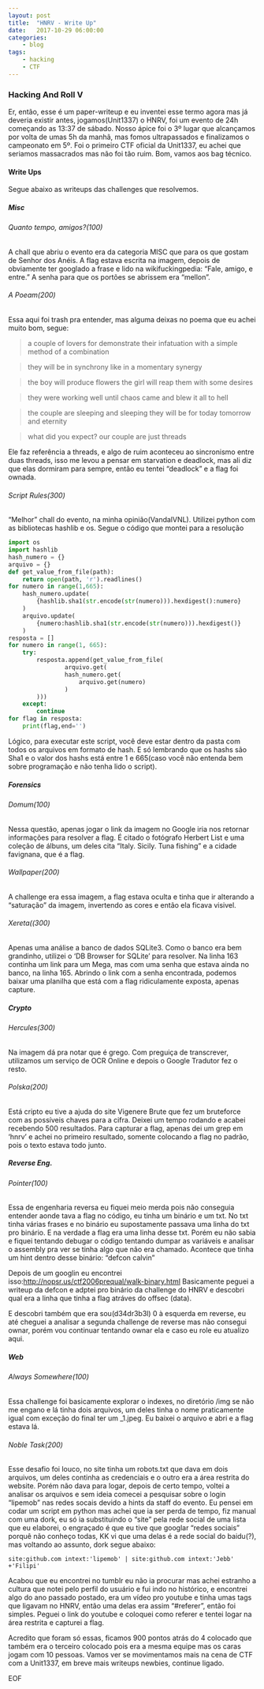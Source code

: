 ```yaml
---
layout: post
title:	"HNRV - Write Up"
date:	2017-10-29 06:00:00
categories:
    - blog
tags:
    - hacking
    - CTF
---
```


### Hacking And Roll V

Er, então, esse é um paper-writeup e eu inventei esse termo agora mas já deveria existir antes, jogamos(Unit1337) o HNRV, foi um evento de 24h começando as 13:37 de sábado. Nosso ápice foi o 3º lugar que alcançamos por volta de umas 5h da manhã, mas fomos ultrapassados e finalizamos o campeonato em 5º. Foi o primeiro CTF oficial da Unit1337, eu achei que seriamos massacrados mas não foi tão ruim. Bom, vamos aos bag técnico.

#### Write Ups

Segue abaixo as writeups das challenges que resolvemos.
##### Misc
###### Quanto tempo, amigos?(100)

A chall que abriu o evento era da categoria MISC que para os que gostam de Senhor dos Anéis. A flag estava escrita na imagem, depois de obviamente ter googlado a frase e lido na wikifuckingpedia: “Fale, amigo, e entre.” A senha para que os portões se abrissem era “mellon”.

###### A Poeam(200)
Essa aqui foi trash pra entender, mas alguma deixas no poema que eu achei muito bom, segue:

>a couple of lovers for demonstrate their infatuation
with a simple method of a combination

>they will be in synchrony
like in a momentary synergy

>the boy will produce flowers
the girl will reap them with some desires

>they were working well
until chaos came and blew it all to hell

>the couple are sleeping
and sleeping they will be
for today tomorrow and eternity

>what did you expect?
our couple are just threads

Ele faz referência a threads, e algo de ruim aconteceu ao sincronismo entre duas threads, isso me levou a pensar em starvation e deadlock, mas ali diz que elas dormiram para sempre, então eu tentei “deadlock” e a flag foi ownada.

###### Script Rules(300)

“Melhor” chall do evento, na minha opinião(VandalVNL). Utilizei python com as bibliotecas hashlib e os. Segue o código que montei para a resolução

```python
import os
import hashlib
hash_numero = {}
arquivo = {}
def get_value_from_file(path):
    return open(path, 'r').readlines()
for numero in range(1,665):
    hash_numero.update(
        {hashlib.sha1(str.encode(str(numero))).hexdigest():numero}
    )
    arquivo.update(
        {numero:hashlib.sha1(str.encode(str(numero))).hexdigest()}
    )
resposta = []
for numero in range(1, 665):
    try:
        resposta.append(get_value_from_file(
                arquivo.get(
                hash_numero.get(
                    arquivo.get(numero)
                )
        )))
    except:
        continue
for flag in resposta:
    print(flag,end='')
```

Lógico, para executar este script, você deve estar dentro da pasta com todos os arquivos em formato de hash. E só lembrando que os hashs são Sha1 e o valor dos hashs está entre 1 e 665(caso você não entenda bem sobre programação e não tenha lido o script).

##### Forensics
###### Domum(100)
Nessa questão, apenas jogar o link da imagem no Google iria nos retornar informações para resolver a flag. É citado o fotógrafo Herbert List e uma coleção de álbuns, um deles cita “Italy. Sicily. Tuna fishing” e a cidade favignana, que é a flag.

###### Wallpaper(200)
A challenge era essa imagem, a flag estava oculta e tinha que ir alterando a “saturação” da imagem, invertendo as cores e então ela ficava visivel.

###### Xereta((300)

Apenas uma análise a banco de dados SQLite3. Como o banco era bem grandinho, utilizei o ‘DB Browser for SQLite’ para resolver. Na linha 163 continha um link para um Mega, mas com uma senha que estava ainda no banco, na linha 165. Abrindo o link com a senha encontrada, podemos baixar uma planilha que está com a flag ridiculamente exposta, apenas capture.


##### Crypto
###### Hercules(300)
Na imagem dá pra notar que é grego. Com preguiça de transcrever, utilizamos um serviço de OCR Online e depois o Google Tradutor fez o resto.

###### Polska(200)
Está cripto eu tive a ajuda do site Vigenere Brute que fez um bruteforce com as possíveis chaves para a cifra. Deixei um tempo rodando e acabei recebendo 500 resultados. Para capturar a flag, apenas dei um grep em ‘hnrv’ e achei no primeiro resultado, somente colocando a flag no padrão, pois o texto estava todo junto.

##### Reverse Eng.
###### Pointer(100)

Essa de engenharia reversa eu fiquei meio merda pois não conseguia entender aonde tava a flag no código, eu tinha um binário e um txt. No txt tinha várias frases e no binário eu supostamente passava uma linha do txt pro binário. E na verdade a flag era uma linha desse txt. Porém eu não sabia e fiquei tentando debugar o código tentando dumpar as variáveis e analisar o assembly pra ver se tinha algo que não era chamado. Acontece que tinha um hint dentro desse binário: “defcon calvin”

Depois de um googlin eu encontrei isso:http://nopsr.us/ctf2006prequal/walk-binary.html
Basicamente peguei a writeup da defcon e adptei pro binário da challenge do HNRV e descobri qual era a linha que tinha a flag atráves do offsec (data).

E descobri também que era sou(d34dr3b3l) 0 à esquerda em reverse, eu até cheguei a analisar a segunda challenge de reverse mas não consegui ownar, porém vou continuar tentando ownar ela e caso eu role eu atualizo aqui.

##### Web
###### Always Somewhere(100)

Essa challenge foi basicamente explorar o indexes, no diretório /img se não me engano e lá tinha dois arquivos, um deles tinha o nome praticamente igual com exceção do final ter um _1.jpeg. Eu baixei o arquivo e abri e a flag estava lá.

###### Noble Task(200)
Esse desafio foi louco, no site tinha um robots.txt que dava em dois arquivos, um deles continha as credenciais e o outro era a área restrita do website.
Porém não dava para logar, depois de certo tempo, voltei a analisar os arquivos e sem ideia comecei a pesquisar sobre o login “lipemob” nas redes socais devido a hints da staff do evento. Eu pensei em codar um script em python mas achei que ia ser perda de tempo, fiz manual com uma dork, eu só ia substituindo o “site” pela rede social de uma lista que eu elaborei, o engraçado é que eu tive que googlar “redes sociais” porquê não conheço todas, KK vi que uma delas é a rede social do baidu(?), mas voltando ao assunto, dork segue abaixo:

```
site:github.com intext:'lipemob' | site:github.com intext:'Jebb' +'Filipi'
```
Acabou que eu encontrei no tumblr eu não ia procurar mas achei estranho a cultura que notei pelo perfil do usuário e fui indo no histórico, e encontrei algo do ano passado postado, era um vídeo pro youtube e tinha umas tags que ligavam no HNRV, então uma delas era assim “#referer”, então foi simples.
Peguei o link do youtube e coloquei como referer e tentei logar na área restrita e capturei a flag.

Acredito que foram só essas, ficamos 900 pontos atrás do 4 colocado que também era o terceiro colocado pois era a mesma equipe mas os caras jogam com 10 pessoas. Vamos ver se movimentamos mais na cena de CTF com a Unit1337, em breve mais writeups newbies, continue ligado.

EOF
